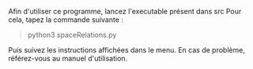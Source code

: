 Afin d'utiliser ce programme, lancez l'executable présent dans src
Pour cela, tapez la commande suivante  :

> python3 spaceRelations.py


Puis suivez les instructions affichées dans le menu.
En cas de problème, référez-vous au manuel d'utilisation.


